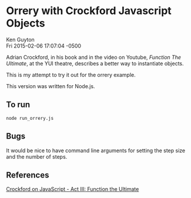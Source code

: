 Orrery with Crockford Javascript Objects
=======================================

Ken Guyton<br />
Fri 2015-02-06 17:07:04 -0500


Adrian Crockford, in his book and in the video on Youtube, *Function
The Ultimate*, at the YUI theatre, describes a better way to
instantiate objects.

This is my attempt to try it out for the orrery example.

This version was written for Node.js.


To run
------

    node run_orrery.js


Bugs
----

It would be nice to have command line arguments for setting the step size
and the number of steps.


References
----------

[Crockford on JavaScript - Act III: Function the Ultimate](https://www.youtube.com/watch?v=ya4UHuXNygM)<br />

